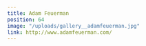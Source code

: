 ```yaml
---
title: Adam Feuerman
position: 64
image: "/uploads/gallery__adamfeuerman.jpg"
link: http://www.adamfeuerman.com/
---
```


